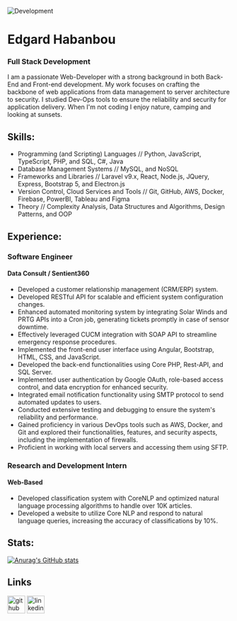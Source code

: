![Development](https://github.com/edgardhab/edgardhab/blob/main/github-header-image.png)

# Edgard Habanbou

### Full Stack Development

I am a passionate Web-Developer with a strong background in both Back-End and Front-end development. My work focuses on crafting the backbone of web applications from data management to server architecture to security. I studied Dev-Ops tools to ensure the reliability and security for application delivery. When I'm not coding I enjoy nature, camping and looking at sunsets.

## Skills:

- Programming (and Scripting) Languages // Python, JavaScript, TypeScript, PHP, and SQL, C#, Java 
- Database Management Systems // MySQL, and NoSQL 
- Frameworks and Libraries // Laravel v9.x, React, Node.js, JQuery, Express, Bootstrap 5, and Electron.js 
- Version Control, Cloud Services and Tools // Git, GitHub, AWS, Docker, Firebase, PowerBI, Tableau and Figma 
- Theory // Complexity Analysis, Data Structures and Algorithms, Design Patterns, and OOP 

## Experience:

### Software Engineer

#### Data Consult / Sentient360

- Developed a customer relationship management (CRM/ERP) system.
- Developed RESTful API for scalable and efficient system configuration changes.
- Enhanced automated monitoring system by integrating Solar Winds and PRTG APIs into a Cron job, generating tickets promptly in case of sensor downtime.
- Effectively leveraged CUCM integration with SOAP API to streamline emergency response procedures.
- Implemented the front-end user interface using Angular, Bootstrap, HTML, CSS, and JavaScript.
- Developed the back-end functionalities using Core PHP, Rest-API, and SQL Server.
- Implemented user authentication by Google OAuth, role-based access control, and data encryption for enhanced security.
- Integrated email notification functionality using SMTP protocol to send automated updates to users.
- Conducted extensive testing and debugging to ensure the system's reliability and performance.
- Gained proficiency in various DevOps tools such as AWS, Docker, and Git and explored their functionalities, features, and security aspects, including the implementation of firewalls.
- Proficient in working with local servers and accessing them using SFTP.

### Research and Development Intern

#### Web-Based 

- Developed classification system with CoreNLP and optimized natural language processing algorithms to handle over 10K articles.
- Developed a website to utilize Core NLP and respond to natural language queries, increasing the accuracy of classifications by 10%.

## Stats:

[![Anurag's GitHub stats](https://github-readme-stats.vercel.app/api?username=edgard-habanbou&show_icons=true&theme=transparent)](https://github.com/edgard-habanbou)

## Links

[<img src='https://cdn.jsdelivr.net/npm/simple-icons@3.0.1/icons/github.svg' alt='github' height='40'>](https://github.com/edgard-habanbou)  [<img src='https://cdn.jsdelivr.net/npm/simple-icons@3.0.1/icons/linkedin.svg' alt='linkedin' height='40'>](https://www.linkedin.com/in/edgard-habanbou/)  





